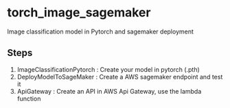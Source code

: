 # torch_image_sagemaker
Image classification model in Pytorch and sagemaker deployment

## Steps
1. ImageClassificationPytorch : Create your model in pytorch (.pth)
2. DeployModelToSageMaker : Create a AWS sagemaker endpoint and test it
3. ApiGateway : Create an API in AWS Api Gateway, use the lambda function

